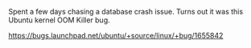 Spent a few days chasing a database crash issue. Turns out it was this Ubuntu kernel OOM Killer bug.

https://bugs.launchpad.net/ubuntu/+source/linux/+bug/1655842